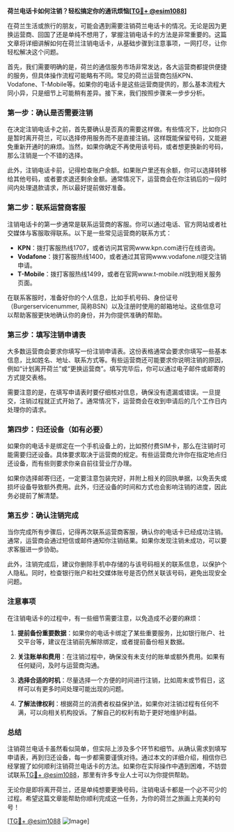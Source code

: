 **荷兰电话卡如何注销？轻松搞定你的通讯烦恼[[TG💪+ @esim1088](https://t.me/s/esim1088)]**

在荷兰生活或旅行的朋友，可能会遇到需要注销荷兰电话卡的情况。无论是因为更换运营商、回国了还是单纯不想用了，掌握注销电话卡的方法是非常重要的。这篇文章将详细讲解如何在荷兰注销电话卡，从基础步骤到注意事项，一网打尽，让你轻松解决这个问题。

首先，我们需要明确的是，荷兰的通信服务市场非常发达，各大运营商都提供便捷的服务，但具体操作流程可能略有不同。常见的荷兰运营商包括KPN、Vodafone、T-Mobile等。如果你的电话卡是这些运营商提供的，那么基本流程大同小异，只是细节上可能稍有差异。接下来，我们按照步骤来一步步分析。

### **第一步：确认是否需要注销**
在决定注销电话卡之前，首先要确认是否真的需要这样做。有些情况下，比如你只是暂时离开荷兰，可以选择停用服务而不是直接注销。这样既能保留号码，又能避免重新开通时的麻烦。当然，如果你确定不再使用该号码，或者想更换新的号码，那么注销是一个不错的选择。

此外，注销电话卡前，记得检查账户余额。如果账户里还有余额，你可以选择转移给其他号码，或者要求退还剩余金额。通常情况下，运营商会在你注销后的一段时间内处理退款请求，所以最好提前做好准备。

### **第二步：联系运营商客服**
注销电话卡的第一步通常是联系运营商的客服。你可以通过电话、官方网站或者社交媒体与客服取得联系。以下是一些常见运营商的联系方式：

- **KPN**：拨打客服热线1707，或者访问其官网www.kpn.com进行在线咨询。
- **Vodafone**：拨打客服热线1400，或者通过其官网www.vodafone.nl提交注销申请。
- **T-Mobile**：拨打客服热线1499，或者在官网www.t-mobile.nl找到相关服务页面。

在联系客服时，准备好你的个人信息，比如手机号码、身份证号（Burgerservicenummer, 简称BSN）以及注册时使用的邮箱地址。这些信息可以帮助客服更快地确认你的身份，并为你提供准确的帮助。

### **第三步：填写注销申请表**
大多数运营商会要求你填写一份注销申请表。这份表格通常会要求你填写一些基本信息，比如姓名、地址、联系方式等。有些运营商还可能要求你说明注销的原因，例如“计划离开荷兰”或“更换运营商”。填写完毕后，你可以通过电子邮件或邮寄的方式提交表格。

需要注意的是，在填写申请表时要仔细核对信息，确保没有遗漏或错误。一旦提交，注销过程就正式开始了。通常情况下，运营商会在收到申请后的几个工作日内处理你的请求。

### **第四步：归还设备（如有必要）**
如果你的电话卡是绑定在一个手机设备上的，比如预付费SIM卡，那么在注销时可能需要归还设备。具体要求取决于运营商的规定。有些运营商允许你在指定地点归还设备，而有些则要求你亲自前往营业厅办理。

如果你选择邮寄归还，一定要注意包装完好，并附上相关的回执单据，以免丢失或损坏设备导致额外费用。此外，归还设备的时间和方式也会影响注销的进度，因此务必提前了解清楚。

### **第五步：确认注销完成**
当你完成所有步骤后，记得再次联系运营商客服，确认你的电话卡已经成功注销。通常，运营商会通过短信或邮件通知你注销结果。如果你发现注销未成功，可以要求客服进一步协助。

此外，注销完成后，建议你删除手机中存储的与该号码相关的联系信息，以保护个人隐私。同时，检查银行账户和社交媒体账号是否仍然关联该号码，避免出现安全问题。

### **注意事项**
在注销电话卡的过程中，有一些细节需要注意，以免造成不必要的麻烦：

1. **提前备份重要数据**：如果你的电话卡绑定了某些重要服务，比如银行账户、社交平台等，建议在注销前先解除绑定，或者提前备份相关数据。
   
2. **关注账单和费用**：在注销过程中，确保没有未支付的账单或额外费用。如果有任何疑问，及时与运营商沟通。

3. **选择合适的时机**：尽量选择一个方便的时间进行注销，比如周末或节假日，这样可以有更多时间处理可能出现的问题。

4. **了解法律权利**：根据荷兰的消费者权益保护法，如果你对注销过程有任何不满，可以向相关机构投诉。了解自己的权利有助于更好地维护利益。

### **总结**
注销荷兰电话卡虽然看似简单，但实际上涉及多个环节和细节。从确认需求到填写申请表，再到归还设备，每一步都需要谨慎对待。通过本文的详细介绍，相信你已经掌握了如何顺利注销荷兰电话卡的方法。如果你在实际操作中遇到困难，不妨尝试联系[TG💪+ @esim1088](https://t.me/s/esim1088)，那里有许多专业人士可以为你提供帮助。

无论你是即将离开荷兰，还是单纯想要更换号码，注销电话卡都是一个必不可少的过程。希望这篇文章能帮助你顺利完成这一任务，为你的荷兰之旅画上完美的句号！

[[TG💪+ @esim1088](https://t.me/s/esim1088) ![Image](https://i.postimg.cc/4NQfJmqS/Snipaste-2025-05-13-00-14-12.png)]